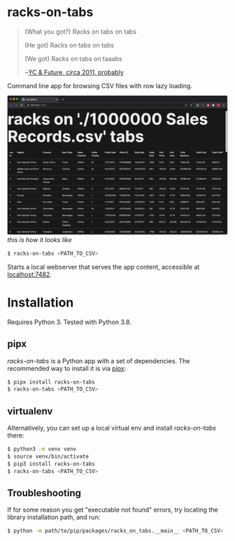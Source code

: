 # racks-on-tabs

> (What you got?) Racks on tabs on tabs
>
> (He got) Racks on tabs on tabs
>
> (We got) Racks on tabs on taaabs
>
> ~[YC & Future, circa 2011, probably](https://www.youtube.com/watch?v=r5w21_Vphbg&ab_channel=ycvevo)

Command line app for browsing CSV files with row lazy loading.

![](docs/imgs/1m-csv-example.png)
*this is how it looks like*

```sh
$ racks-on-tabs <PATH_TO_CSV>
```

Starts a local webserver that serves the app content, accessible at [localhost:7482](http://localhost:7482).

# Installation

Requires Python 3. Tested with Python 3.8.

## pipx

_racks-on-tabs_ is a Python app with a set of dependencies.
The recommended way to install it is via [pipx](https://github.com/pipxproject/pipx):

```sh
$ pipx install racks-on-tabs
$ racks-on-tabs <PATH_TO_CSV>
```

## virtualenv

Alternatively, you can set up a local virtual env and install _racks-on-tabs_ there:

```sh
$ python3 -m venv venv
$ source venv/bin/activate
$ pip3 install racks-on-tabs
$ racks-on-tabs <PATH_TO_CSV>
```

## Troubleshooting

If for some reason you get "executable not found" errors, try locating the library installation path, and run:

```sh
$ python -m path/to/pip/packages/racks_on_tabs.__main__ <PATH_TO_CSV>
```

